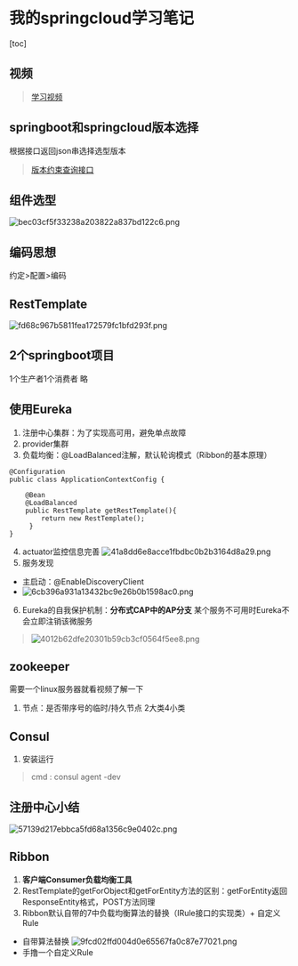 # 我的springcloud学习笔记
[toc]
## 视频
> [学习视频](
https://www.bilibili.com/video/BV18E411x7eT?p=26)
## springboot和springcloud版本选择
根据接口返回json串选择选型版本
> [版本约束查询接口](https://start.spring.io/actuator/info)

## 组件选型
![bec03cf5f33238a203822a837bd122c6.png](en-resource://database/686:1)

## 编码思想
约定>配置>编码

## RestTemplate
![fd68c967b5811fea172579fc1bfd293f.png](en-resource://database/691:1)

## 2个springboot项目
1个生产者1个消费者 略

## 使用Eureka
1. 注册中心集群：为了实现高可用，避免单点故障
2. provider集群
3. 负载均衡：@LoadBalanced注解，默认轮询模式（Ribbon的基本原理）
```
@Configuration
public class ApplicationContextConfig {    

    @Bean    
    @LoadBalanced    
    public RestTemplate getRestTemplate(){        
        return new RestTemplate();   
     }
}
```
4. actuator监控信息完善
![41a8dd6e8acce1fbdbc0b2b3164d8a29.png](en-resource://database/695:0)
5. 服务发现
- 主启动：@EnableDiscoveryClient
- ![6cb396a931a13432bc9e26b0b1598ac0.png](en-resource://database/697:0)
6. Eureka的自我保护机制：**分布式CAP中的AP分支**
某个服务不可用时Eureka不会立即注销该微服务
>![4012b62dfe20301b59cb3cf0564f5ee8.png](en-resource://database/701:1)


## zookeeper
需要一个linux服务器就看视频了解一下
1. 节点：是否带序号的临时/持久节点 2大类4小类

## Consul
1. 安装运行
> cmd : consul agent -dev

## 注册中心小结
![57139d217ebbca5fd68a1356c9e0402c.png](en-resource://database/703:0)

## Ribbon 
1. **客户端Consumer负载均衡工具**
2. RestTemplate的getForObject和getForEntity方法的区别：getForEntity返回ResponseEntity格式，POST方法同理
3. Ribbon默认自带的7中负载均衡算法的替换（IRule接口的实现类）+ 自定义Rule
- 自带算法替换
![9fcd02ffd004d0e65567fa0c87e77021.png](en-resource://database/705:0)
- 手撸一个自定义Rule
